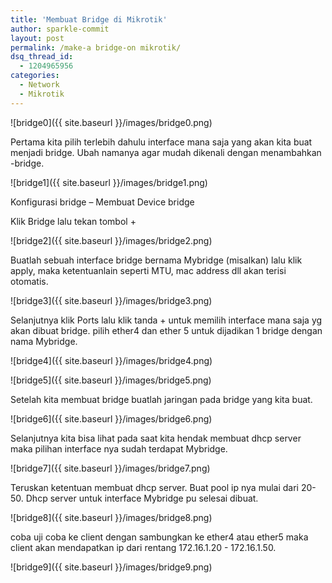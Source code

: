 ```yaml
---
title: 'Membuat Bridge di Mikrotik'
author: sparkle-commit
layout: post
permalink: /make-a bridge-on mikrotik/
dsq_thread_id:
  - 1204965956
categories:
  - Network
  - Mikrotik
---
```


![bridge0]({{ site.baseurl }}/images/bridge0.png)

<!--more-->

Pertama kita pilih terlebih dahulu interface mana saja yang akan kita buat menjadi bridge. Ubah namanya agar mudah dikenali dengan menambahkan -bridge.

![bridge1]({{ site.baseurl }}/images/bridge1.png)

Konfigurasi bridge – Membuat Device bridge

Klik Bridge lalu tekan tombol +

![bridge2]({{ site.baseurl }}/images/bridge2.png)

Buatlah sebuah interface bridge bernama Mybridge (misalkan) lalu klik apply, maka ketentuanlain seperti MTU, mac address dll akan terisi otomatis.

![bridge3]({{ site.baseurl }}/images/bridge3.png)

Selanjutnya klik Ports lalu klik tanda + untuk memilih interface mana saja yg akan dibuat bridge. pilih ether4 dan ether 5 untuk dijadikan 1 bridge dengan nama Mybridge.

![bridge4]({{ site.baseurl }}/images/bridge4.png)

![bridge5]({{ site.baseurl }}/images/bridge5.png)

Setelah kita membuat bridge buatlah jaringan pada bridge yang kita buat.

![bridge6]({{ site.baseurl }}/images/bridge6.png)

Selanjutnya kita bisa lihat pada saat kita hendak membuat dhcp server maka pilihan interface nya sudah terdapat Mybridge.

![bridge7]({{ site.baseurl }}/images/bridge7.png)

Teruskan ketentuan membuat dhcp server. Buat pool ip nya mulai dari 20-50. Dhcp server untuk interface Mybridge pu selesai dibuat.

![bridge8]({{ site.baseurl }}/images/bridge8.png)

coba uji coba ke client dengan sambungkan ke ether4 atau ether5 maka client akan mendapatkan ip dari rentang 172.16.1.20 - 172.16.1.50. 

![bridge9]({{ site.baseurl }}/images/bridge9.png)
